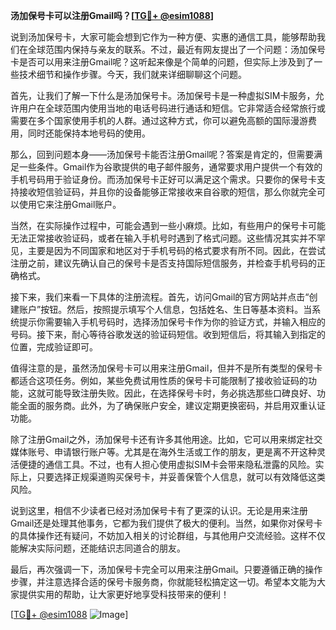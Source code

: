 **汤加保号卡可以注册Gmail吗？[[TG💪+ @esim1088](https://t.me/s/esim1088)]**

说到汤加保号卡，大家可能会想到它作为一种方便、实惠的通信工具，能够帮助我们在全球范围内保持与亲友的联系。不过，最近有网友提出了一个问题：汤加保号卡是否可以用来注册Gmail呢？这听起来像是个简单的问题，但实际上涉及到了一些技术细节和操作步骤。今天，我们就来详细聊聊这个问题。

首先，让我们了解一下什么是汤加保号卡。汤加保号卡是一种虚拟SIM卡服务，允许用户在全球范围内使用当地的电话号码进行通话和短信。它非常适合经常旅行或需要在多个国家使用手机的人群。通过这种方式，你可以避免高额的国际漫游费用，同时还能保持本地号码的使用。

那么，回到问题本身——汤加保号卡能否注册Gmail呢？答案是肯定的，但需要满足一些条件。Gmail作为谷歌提供的电子邮件服务，通常要求用户提供一个有效的手机号码用于验证身份。而汤加保号卡正好可以满足这个需求。只要你的保号卡支持接收短信验证码，并且你的设备能够正常接收来自谷歌的短信，那么你就完全可以使用它来注册Gmail账户。

当然，在实际操作过程中，可能会遇到一些小麻烦。比如，有些用户的保号卡可能无法正常接收验证码，或者在输入手机号时遇到了格式问题。这些情况其实并不罕见，主要是因为不同国家和地区对于手机号码的格式要求有所不同。因此，在尝试注册之前，建议先确认自己的保号卡是否支持国际短信服务，并检查手机号码的正确格式。

接下来，我们来看一下具体的注册流程。首先，访问Gmail的官方网站并点击“创建账户”按钮。然后，按照提示填写个人信息，包括姓名、生日等基本资料。当系统提示你需要输入手机号码时，选择汤加保号卡作为你的验证方式，并输入相应的号码。接下来，耐心等待谷歌发送的验证码短信。收到短信后，将其输入到指定的位置，完成验证即可。

值得注意的是，虽然汤加保号卡可以用来注册Gmail，但并不是所有类型的保号卡都适合这项任务。例如，某些免费试用性质的保号卡可能限制了接收验证码的功能，这就可能导致注册失败。因此，在选择保号卡时，务必挑选那些口碑良好、功能全面的服务商。此外，为了确保账户安全，建议定期更换密码，并启用双重认证功能。

除了注册Gmail之外，汤加保号卡还有许多其他用途。比如，它可以用来绑定社交媒体账号、申请银行账户等。尤其是在海外生活或工作的朋友，更是离不开这种灵活便捷的通信工具。不过，也有人担心使用虚拟SIM卡会带来隐私泄露的风险。实际上，只要选择正规渠道购买保号卡，并妥善保管个人信息，就可以有效降低这类风险。

说到这里，相信不少读者已经对汤加保号卡有了更深的认识。无论是用来注册Gmail还是处理其他事务，它都为我们提供了极大的便利。当然，如果你对保号卡的具体操作还有疑问，不妨加入相关的讨论群组，与其他用户交流经验。这样不仅能解决实际问题，还能结识志同道合的朋友。

最后，再次强调一下，汤加保号卡完全可以用来注册Gmail。只要遵循正确的操作步骤，并注意选择合适的保号卡服务商，你就能轻松搞定这一切。希望本文能为大家提供实用的帮助，让大家更好地享受科技带来的便利！

[[TG💪+ @esim1088](https://t.me/s/esim1088) ![Image](https://i.postimg.cc/4NQfJmqS/Snipaste-2025-05-13-00-14-12.png)]